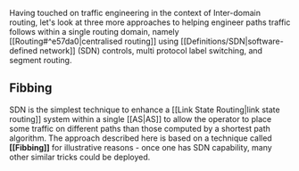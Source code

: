 Having touched on traffic engineering in the context of Inter-domain routing, let's look at
three more approaches to helping engineer paths traffic follows within a single routing
domain, namely [[Routing#^e57da0|centralised routing]] using [[Definitions/SDN|software-defined network]] (SDN) controls, multi
protocol label switching, and segment routing.

## Fibbing

SDN is the simplest technique to enhance a [[Link State Routing|link state routing]] system within a single [[AS|AS]] to
allow the operator to place some traffic on different paths than those computed by a shortest
path algorithm. The approach described here is based on a technique called **[[Fibbing]]** for
illustrative reasons - once one has SDN capability, many other similar tricks could be
deployed.

